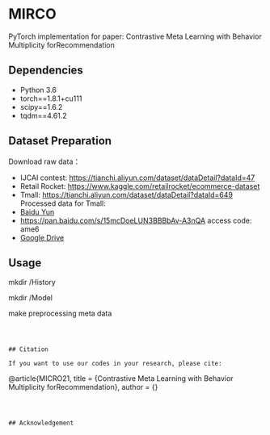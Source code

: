 # MIRCO

PyTorch implementation for paper: Contrastive Meta Learning with Behavior Multiplicity forRecommendation



## Dependencies

- Python 3.6
- torch==1.8.1+cu111
- scipy==1.6.2
- tqdm==4.61.2



## Dataset Preparation

Download raw data：
- IJCAI contest:  https://tianchi.aliyun.com/dataset/dataDetail?dataId=47
- Retail Rocket: https://www.kaggle.com/retailrocket/ecommerce-dataset
- Tmall:  https://tianchi.aliyun.com/dataset/dataDetail?dataId=649 
Processed data for Tmall:
- [Baidu Yun](https://pan.baidu.com/s/15mcDoeLUN3BBBbAv-A3nQA)
- https://pan.baidu.com/s/15mcDoeLUN3BBBbAv-A3nQA  access code:  ame6    
- [Google Drive](https://drive.google.com/drive/folders/1sFg9W2wCexWahjqtN6MVc4f4dMj5hyFp?usp=sharing)



## Usage

mkdir /History

mkdir /Model

make preprocessing meta data

```



## Citation

If you want to use our codes in your research, please cite:

```
@article{MICRO21,
  title     = {Contrastive Meta Learning with Behavior Multiplicity forRecommendation},
  author    = {}
```



## Acknowledgement








